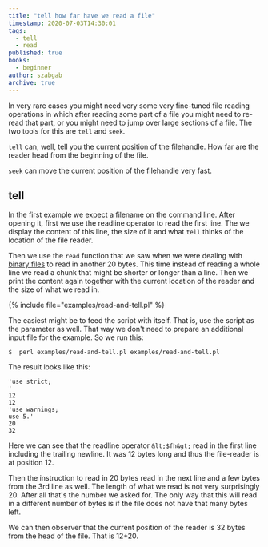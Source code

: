 ```yaml
---
title: "tell how far have we read a file"
timestamp: 2020-07-03T14:30:01
tags:
  - tell
  - read
published: true
books:
  - beginner
author: szabgab
archive: true
---
```



In very rare cases you might need very some very fine-tuned file reading operations in which after reading some part of a file you might need to re-read that part,
or you might need to jump over large sections of a file. The two tools for this are `tell` and `seek`.

`tell` can, well, tell you the current position of the filehandle. How far are the reader head from the beginning of the file.

`seek` can move the current position of the filehandle very fast.


## tell

In the first example we expect a filename on the command line. After opening it, first we use the readline operator to read the first line. The we display the content of this line, the size of it and what `tell` thinks of the location of the file reader.

Then we use the `read` function that we saw when we were dealing with [binary files](/reading-and-writing-binary-files) to read in another 20 bytes. This time instead of reading a whole line we read a chunk that might be shorter or longer than a line. Then we print the content again together with the current location of the reader and the size of what we read in.

{% include file="examples/read-and-tell.pl" %}

The easiest might be to feed the script with itself. That is, use the script as the parameter as well. That way we don't need to prepare an additional input file for the example.
So we run this:

```
$  perl examples/read-and-tell.pl examples/read-and-tell.pl
```

The result looks like this:

```
'use strict;
'
12
12
'use warnings;
use 5.'
20
32
```

Here we can see that the readline operator `&lt;$fh&gt;` read in the first line including the trailing newline. It was 12 bytes long and thus the file-reader is at position 12.

Then the instruction to read in 20 bytes read in the next line and a few bytes from the 3rd line as well. The length of what we read is not very surprisingly 20. After all that's the number we asked for. The only way that this will read in a different number of bytes is if the file does not have that many bytes left.

We can then observer that the current position of the reader is 32 bytes from the head of the file. That is 12+20.

